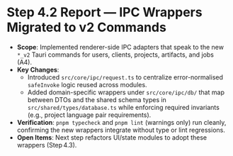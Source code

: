 # Step 4.2 Report — IPC Wrappers Migrated to v2 Commands

- **Scope**: Implemented renderer-side IPC adapters that speak to the new `*_v2` Tauri commands for users, clients, projects, artifacts, and jobs (A4).
- **Key Changes**:
  - Introduced `src/core/ipc/request.ts` to centralize error-normalised `safeInvoke` logic reused across modules.
  - Added domain-specific wrappers under `src/core/ipc/db/` that map between DTOs and the shared schema types in `src/shared/types/database.ts` while enforcing required invariants (e.g., project language pair requirements).
- **Verification**: `pnpm typecheck` and `pnpm lint` (warnings only) run cleanly, confirming the new wrappers integrate without type or lint regressions.
- **Open Items**: Next step refactors UI/state modules to adopt these wrappers (Step 4.3).
